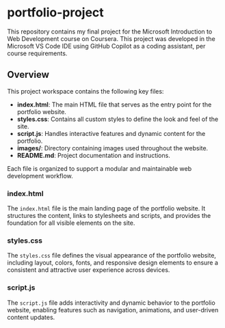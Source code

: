 # portfolio-project
This repository contains my final project for the Microsoft Introduction to Web Development course on 
Coursera. This project was developed in the Microsoft VS Code IDE using GitHub Copilot as a coding assistant,
per course requirements.

## Overview

This project workspace contains the following key files:

- **index.html**: The main HTML file that serves as the entry point for the portfolio website.
- **styles.css**: Contains all custom styles to define the look and feel of the site.
- **script.js**: Handles interactive features and dynamic content for the portfolio.
- **images/**: Directory containing images used throughout the website.
- **README.md**: Project documentation and instructions.

Each file is organized to support a modular and maintainable web development workflow.

### index.html

The `index.html` file is the main landing page of the portfolio website. It structures the content, links to stylesheets and scripts, and provides the foundation for all visible elements on the site.

### styles.css

The `styles.css` file defines the visual appearance of the portfolio website, including layout, colors, fonts, and responsive design elements to ensure a consistent and attractive user experience across devices.

### script.js

The `script.js` file adds interactivity and dynamic behavior to the portfolio website, enabling features such as navigation, animations, and user-driven content updates.
